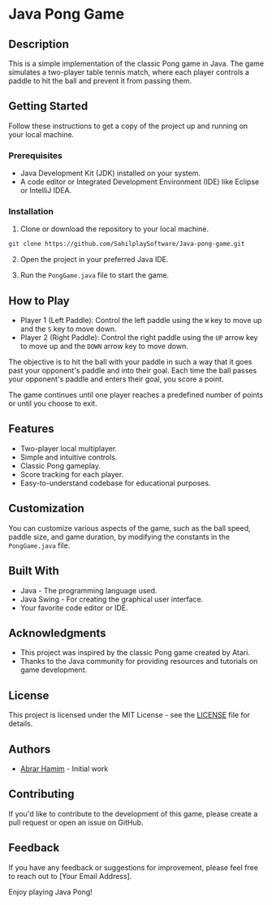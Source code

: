 # Java Pong Game

## Description
This is a simple implementation of the classic Pong game in Java. The game simulates a two-player table tennis match, where each player controls a paddle to hit the ball and prevent it from passing them.

## Getting Started
Follow these instructions to get a copy of the project up and running on your local machine.

### Prerequisites
- Java Development Kit (JDK) installed on your system.
- A code editor or Integrated Development Environment (IDE) like Eclipse or IntelliJ IDEA.

### Installation
1. Clone or download the repository to your local machine.

```bash
git clone https://github.com/SahilplaySoftware/Java-pong-game.git
```

2. Open the project in your preferred Java IDE.

3. Run the `PongGame.java` file to start the game.

## How to Play
- Player 1 (Left Paddle): Control the left paddle using the `W` key to move up and the `S` key to move down.
- Player 2 (Right Paddle): Control the right paddle using the `UP` arrow key to move up and the `DOWN` arrow key to move down.

The objective is to hit the ball with your paddle in such a way that it goes past your opponent's paddle and into their goal. Each time the ball passes your opponent's paddle and enters their goal, you score a point.

The game continues until one player reaches a predefined number of points or until you choose to exit.

## Features
- Two-player local multiplayer.
- Simple and intuitive controls.
- Classic Pong gameplay.
- Score tracking for each player.
- Easy-to-understand codebase for educational purposes.

## Customization
You can customize various aspects of the game, such as the ball speed, paddle size, and game duration, by modifying the constants in the `PongGame.java` file.

## Built With
- Java - The programming language used.
- Java Swing - For creating the graphical user interface.
- Your favorite code editor or IDE.

## Acknowledgments
- This project was inspired by the classic Pong game created by Atari.
- Thanks to the Java community for providing resources and tutorials on game development.

## License
This project is licensed under the MIT License - see the [LICENSE](LICENSE) file for details.

## Authors
- [Abrar Hamim](https://github.com/SahilplaySoftware) - Initial work

## Contributing
If you'd like to contribute to the development of this game, please create a pull request or open an issue on GitHub.

## Feedback
If you have any feedback or suggestions for improvement, please feel free to reach out to [Your Email Address].

Enjoy playing Java Pong!
